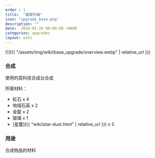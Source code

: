 ```yaml
---
order : 1
title:  "基礎升級"
icon: "upgrade_base.png"
description: ""
date:  2019-01-28 00:00:00 +0000
categories: upgrades
layout: wiki
---
```


![]({{ "/assets/img/wiki/base_upgrade/overview.webp" | relative_url }})

### 合成

使用的高科技合成台合成

所需材料：

- 紅石 x 4  
- 地域石英 x 2  
- 金錠 x 2  
- 玻璃 x 1  
- [星塵]({{ "wiki/star-dust.html" | relative_url }}) x 5  

### 用途

合成物品的材料
